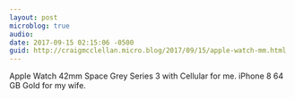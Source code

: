```yaml
---
layout: post
microblog: true
audio: 
date: 2017-09-15 02:15:06 -0500
guid: http://craigmcclellan.micro.blog/2017/09/15/apple-watch-mm.html
---
```

Apple Watch 42mm Space Grey Series 3 with Cellular for me. iPhone 8 64 GB Gold for my wife.
